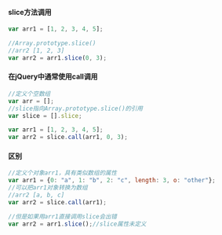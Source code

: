 #### slice方法调用

```javascript
var arr1 = [1, 2, 3, 4, 5];

//Array.prototype.slice()
//arr2 [1, 2, 3]
var arr2 = arr1.slice(0, 3); 
```
#### 在jQuery中通常使用call调用

```javascript
//定义个空数组
var arr = [];
//slice指向Array.prototype.slice()的引用
var slice = [].slice;

var arr1 = [1, 2, 3, 4, 5];
var arr2 = slice.call(arr1, 0, 3);
```

#### 区别

```javascript
//定义个对象arr1，具有类似数组的属性
var arr1 = {0: "a", 1: "b", 2: "c", length: 3, o: "other"};
//可以把arr1对象转换为数组
//arr2 [a, b, c]
var arr2 = slice.call(arr1);

//但是如果用arr1直接调用slice会出错
var arr2 = arr1.slice();//slice属性未定义
```